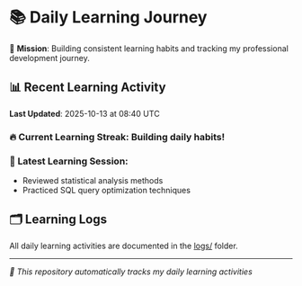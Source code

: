 # 📚 Daily Learning Journey

🎯 **Mission**: Building consistent learning habits and tracking my professional development journey.

## 📊 Recent Learning Activity

**Last Updated**: 2025-10-13 at 08:40 UTC

### 🔥 Current Learning Streak: Building daily habits!

### 📝 Latest Learning Session:
- Reviewed statistical analysis methods
- Practiced SQL query optimization techniques

## 🗂️ Learning Logs

All daily learning activities are documented in the [logs/](./logs/) folder.

---
*🤖 This repository automatically tracks my daily learning activities*
